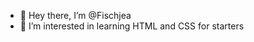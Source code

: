- 👋 Hey there, I’m @Fischjea
- 👀 I’m interested in learning HTML and CSS for starters

<!---
Fischjea/Fischjea is a ✨ special ✨ repository because its `README.md` (this file) appears on your GitHub profile.
You can click the Preview link to take a look at your changes.
--->
